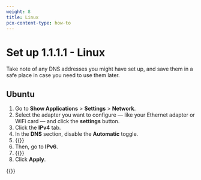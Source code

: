 ```yaml
---
weight: 8
title: Linux
pcx-content-type: how-to
---
```


# Set up 1.1.1.1 - Linux

Take note of any DNS addresses you might have set up, and save them in a safe place in case you need to use them later.

## Ubuntu

1. Go to **Show Applications** > **Settings** > **Network**.
2. Select the adapter you want to configure — like your Ethernet adapter or WiFi card — and click the **settings** button.
3. Click the **IPv4** tab.
4. In the **DNS** section, disable the **Automatic** toggle.
5. {{<render file="_all-ipv4.md">}}
6. Then, go to **IPv6**.
7. {{<render file="_all-ipv6.md">}}
8. Click **Apply**.

{{<render file="_captive-portals.md">}}